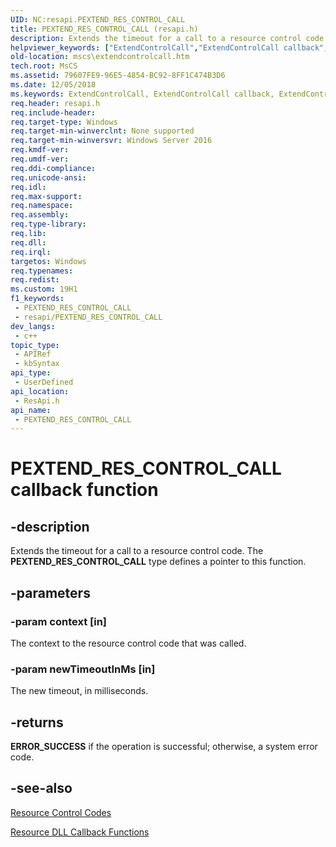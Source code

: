```yaml
---
UID: NC:resapi.PEXTEND_RES_CONTROL_CALL
title: PEXTEND_RES_CONTROL_CALL (resapi.h)
description: Extends the timeout for a call to a resource control code. The PEXTEND_RES_CONTROL_CALL type defines a pointer to this function.
helpviewer_keywords: ["ExtendControlCall","ExtendControlCall callback","ExtendControlCall callback function [Failover Cluster]","PEXTEND_RES_CONTROL_CALL","PEXTEND_RES_CONTROL_CALL callback function [Failover Cluster]","mscs.extendcontrolcall","resapi/ExtendControlCall","resapi/PEXTEND_RES_CONTROL_CALL"]
old-location: mscs\extendcontrolcall.htm
tech.root: MsCS
ms.assetid: 79607FE9-96E5-4854-BC92-8FF1C474B3D6
ms.date: 12/05/2018
ms.keywords: ExtendControlCall, ExtendControlCall callback, ExtendControlCall callback function [Failover Cluster], PEXTEND_RES_CONTROL_CALL, PEXTEND_RES_CONTROL_CALL callback function [Failover Cluster], mscs.extendcontrolcall, resapi/ExtendControlCall, resapi/PEXTEND_RES_CONTROL_CALL
req.header: resapi.h
req.include-header: 
req.target-type: Windows
req.target-min-winverclnt: None supported
req.target-min-winversvr: Windows Server 2016
req.kmdf-ver: 
req.umdf-ver: 
req.ddi-compliance: 
req.unicode-ansi: 
req.idl: 
req.max-support: 
req.namespace: 
req.assembly: 
req.type-library: 
req.lib: 
req.dll: 
req.irql: 
targetos: Windows
req.typenames: 
req.redist: 
ms.custom: 19H1
f1_keywords:
 - PEXTEND_RES_CONTROL_CALL
 - resapi/PEXTEND_RES_CONTROL_CALL
dev_langs:
 - c++
topic_type:
 - APIRef
 - kbSyntax
api_type:
 - UserDefined
api_location:
 - ResApi.h
api_name:
 - PEXTEND_RES_CONTROL_CALL
---
```


# PEXTEND_RES_CONTROL_CALL callback function


## -description

Extends the timeout for a call to a resource control code. The <b>PEXTEND_RES_CONTROL_CALL</b> type defines a pointer to this function.

## -parameters

### -param context [in]

The context to the resource control code that was called.

### -param newTimeoutInMs [in]

The new timeout, in milliseconds.

## -returns

<b>ERROR_SUCCESS</b> if the operation is successful; otherwise, a system error code.

## -see-also

<a href="/previous-versions/windows/desktop/mscs/resource-control-codes">Resource Control Codes</a>



<a href="/previous-versions/windows/desktop/mscs/resource-dll-callback-functions">Resource DLL Callback Functions</a>

